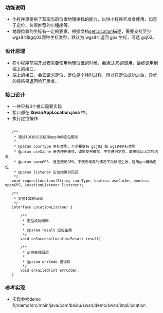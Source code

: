 
### 功能说明
+ 小程序里提供了获取当前位置地理坐标的能力，以供小程序开发者使用，如基于定位、位置推荐的小程序等。
+ 地理位置的坐标有一定的要求，根据文档[getLocation](https://smartprogram.baidu.com/docs/develop/api/location_get/#getLocation/)描述，需要支持至少wgs84和gcj02两种坐标类型，默认为 wgs84 返回 gps 坐标，可选 gcj02。

### 设计原理
+ 在小程序前端开发者需要使用地理位置的时候，会通过JS的调用，最终调用到端上的接口。
+ 端上的接口，会去请求定位，定位是个耗时过程，所以在定位成功之后，异步的将结果返回给开发者。
 
### 接口设计
 + 一共只有3个接口需要实现
 + 接口都在 **ISwanAppLocation.java** 中。
 + 执行定位操作
 
 ```

    /**
     * 通过IOC的方式使用app中的定位服务
     *
     * @param coorType 坐标类型，至少要支持 gcj02 和 wgs84坐标类型
     * @param useCache 是否使用缓存，如果使用缓存，不在进行定位，直接返回上次的结果
     * @param openGPS  是否使用GPS，不使用缓存的情况下次标记生效，启用gps精确定位
     * @param listener 定位结果的回调
     */
    void requestLocation(String coorType, boolean useCache, boolean openGPS, LocationListener listener);
    
    /**
     * 定位IOC的回调
     */
    interface LocationListener {

        /**
         * 定位成功回调
         *
         * @param result 定位结果
         */
        void onSuccess(LocationResult result);

        /**
         * 定位失败回调
         *
         * @param errCode 错误码
         */
        void onFailed(int errCode);
    }
 ```


### 参考实现

+ 实现参考demo的/demo/src/main/java/com/baidu/swan/demo/swan/impl/location
